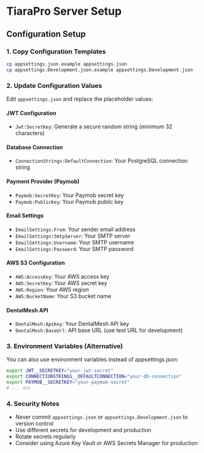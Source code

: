 # TiaraPro Server Setup

## Configuration Setup

### 1. Copy Configuration Templates
```bash
cp appsettings.json.example appsettings.json
cp appsettings.Development.json.example appsettings.Development.json
```

### 2. Update Configuration Values

Edit `appsettings.json` and replace the placeholder values:

#### JWT Configuration
- `Jwt:SecretKey`: Generate a secure random string (minimum 32 characters)

#### Database Connection
- `ConnectionStrings:DefaultConnection`: Your PostgreSQL connection string

#### Payment Provider (Paymob)
- `Paymob:SecretKey`: Your Paymob secret key
- `Paymob:PublicKey`: Your Paymob public key

#### Email Settings
- `EmailSettings:From`: Your sender email address
- `EmailSettings:SmtpServer`: Your SMTP server
- `EmailSettings:Username`: Your SMTP username
- `EmailSettings:Password`: Your SMTP password

#### AWS S3 Configuration
- `AWS:AccessKey`: Your AWS access key
- `AWS:SecretKey`: Your AWS secret key
- `AWS:Region`: Your AWS region
- `AWS:BucketName`: Your S3 bucket name

#### DentalMesh API
- `DentalMesh:ApiKey`: Your DentalMesh API key
- `DentalMesh:BaseUrl`: API base URL (use test URL for development)

### 3. Environment Variables (Alternative)

You can also use environment variables instead of appsettings.json:

```bash
export JWT__SECRETKEY="your-jwt-secret"
export CONNECTIONSTRINGS__DEFAULTCONNECTION="your-db-connection"
export PAYMOB__SECRETKEY="your-paymob-secret"
# ... etc
```

### 4. Security Notes

- Never commit `appsettings.json` or `appsettings.Development.json` to version control
- Use different secrets for development and production
- Rotate secrets regularly
- Consider using Azure Key Vault or AWS Secrets Manager for production 